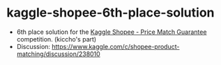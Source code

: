 # kaggle-shopee-6th-place-solution

- 6th place solution for the [Kaggle Shopee - Price Match Guarantee](https://www.kaggle.com/c/shopee-product-matching/overview) competition. (kiccho's part)
- Discussion: https://www.kaggle.com/c/shopee-product-matching/discussion/238010
